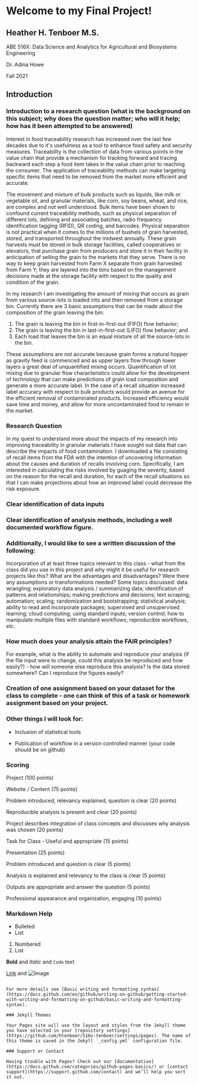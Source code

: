 # Welcome to my Final Project!
## Heather H. Tenboer M.S.

ABE 516X: Data Science and Analytics for Agricultural and Biosystems Engineering

Dr. Adina Howe

Fall 2021

## Introduction
###  Introduction to a research question (what is the background on this subject; why does the question matter; who will it help; how has it been attempted to be answered)
  Interest in food traceability research has increased over the last few decades due to it's usefulness as a tool to enhance food safety and security measures. Traceability is the collection of data from various points in the value chain that provide a mechanism for tracking forward and tracing backward each step a food item takes in the value chain prior to reaching the consumer. The application of traceability methods can make targeting specific items that need to be removed from the market more efficient and accurate. 

The movement and mixture of bulk products such as liquids, like milk or vegetable oil, and granular materials, like corn, soy beans, wheat, and rice, are complex and not well understood. Bulk items have been shown to confound current traceability methods, such as physical separation of different lots, defining and associating batches, radio frequency identification tagging (RFID), QR coding, and barcodes. Physical separation is not practical when it comes to the millions of bushels of grain harvested, stored, and transported throughout the midwest annually. These grain harvests must be stored in bulk storage facilities, called cooperatives or elevators, that purchase grain from producers and store it in their facility in anticipation of selling the grain to the markets that they serve. There is no way to keep grain harvested from Farm X separate from grain harvested from Farm Y; they are layered into the bins based on the management decisions made at the storage facility with respect to the quality and condition of the grain. 
  
In my research I am investigating the amount of mixing that occurs as grain from various source-lots is loaded into and then removed from a storage bin. Currently there are 3 basic assumptions that can be made about the composition of the grain leaving the bin: 
  1. The grain is leaving the bin in first-in-first-out (FIFO) flow behavior;
  2. The grain is leaving the bin in last-in-first-out (LIFO) flow behavior; and
  3. Each load that leaves the bin is an equal mixture of all the source-lots in the bin. 

These assumptions are not accurate because grain forms a natural hopper as gravity feed is commenced and as upper layers flow through lower layers a great deal of unquantified mixing occurs. Quantification of lot mixing due to granular flow characteristics could allow for the development of technology that can make predictions of grain load composition and generate a more accurate label. In the case of a recall situation increased label accuracy with respect to bulk products would provide an avenue for the efficient removal of contaminated products. Increased efficiency would save time and money, and allow for more uncontaminated food to remain in the market.  

### Research Question
In my quest to understand more about the impacts of my research into improving traceability in granular materials I have sought out data that can describe the impacts of food contamination. I downloaded a file consisting of recall items from the FDA with the intention of uncovering information about the causes and duration of recalls involving corn. Specifically, I am interested in calculating the risks involved by guaging the severity, based on the reason for the recall and duration, for each of the recall situations so that I can make projections about how an improved label could decrease the risk exposure. 

### Clear identification of data inputs

### Clear identification of analysis methods, including a well documented workflow figure.  

### Additionally, I would like to see a written discussion of the following:
Incorporation of at least three topics relevant to this class  - what from the class did you use in this project and why might it be useful for research projects like this?  What are the advantages and disadvantages?  Were there any assumptions or transformations needed?  Some topics discussed:  data wrangling; exploratory data analysis / summarizing data; identification of patterns and relationships; making predictions and decisions; text scraping; automation; scaling; randomization and bootstrapping; statistical analysis; ability to read and incorporate packages; supervised and unsupervised learning; cloud computing; using standard inputs; version control; how to manipulate multiple files with standard workflows; reproducible workflows, etc.

### How much does your analysis attain the FAIR principles? 
For example, what is the ability to automate and reproduce your analysis (if the file input were to change, could this analysis be reproduced and how easily?)  - how will someone else reproduce this analysis?  Is the data stored somewhere?  Can I reproduce the figures easily?

### Creation of one assignment based on your dataset for the class to complete - one can think of this of a task or homework assignment based on your project.


### Other things I will look for:

- Inclusion of statistical tools

- Publication of workflow in a version controlled manner (your code should be on github)

 
### Scoring
Project (100 points)

Website / Content (75 points)

Problem introduced, relevancy explained, question is clear (20 points)

Reproducible analysis is present and clear (20 points)

Project describes integration of class concepts and discusses why analysis was chosen  (20 points)

Task for Class - Useful and appropriate (15 points)

 

Presentation (25 points) 

Problem introduced and question is clear (5 pionts) 

Analysis is explained and relevancy to the class is clear (5 points)

Outputs are appropriate and answer the question (5 points)

Professional appearance and organization, engaging  (10 points)


### Markdown Help
- Bulleted
- List

1. Numbered
2. List

**Bold** and _Italic_ and `Code` text

[Link](url) and ![Image](src)
```

For more details see [Basic writing and formatting syntax](https://docs.github.com/en/github/writing-on-github/getting-started-with-writing-and-formatting-on-github/basic-writing-and-formatting-syntax).

### Jekyll Themes

Your Pages site will use the layout and styles from the Jekyll theme you have selected in your [repository settings](https://github.com/htenboer/516x-tenboer/settings/pages). The name of this theme is saved in the Jekyll `_config.yml` configuration file.

### Support or Contact

Having trouble with Pages? Check out our [documentation](https://docs.github.com/categories/github-pages-basics/) or [contact support](https://support.github.com/contact) and we’ll help you sort it out.
